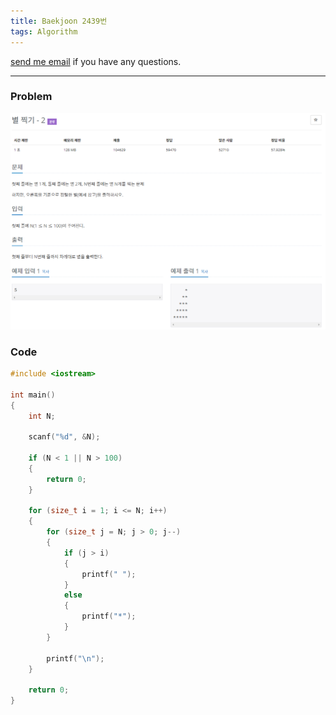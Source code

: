 ```yaml
---
title: Baekjoon 2439번
tags: Algorithm
---
```


[send me email](mailto:jewel7492@gmail.com) if you have any questions.

<!--more-->

---
### Problem  
   
![그림1](/assets/Baekjoon/2439/1.PNG)  

### Code  
```cpp
#include <iostream>

int main()
{
    int N;

    scanf("%d", &N);

    if (N < 1 || N > 100)
    {
        return 0;
    }

    for (size_t i = 1; i <= N; i++)
    {
        for (size_t j = N; j > 0; j--)
        {
            if (j > i)
            {
                printf(" ");
            }
            else
            {
                printf("*");
            }
        }

        printf("\n");
    }

    return 0;
}
```